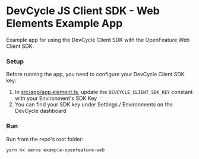 # DevCycle JS Client SDK - Web Elements Example App

Example app for using the DevCycle Client SDK with the OpenFeature Web Client SDK.

### Setup

Before running the app, you need to configure your DevCycle Client SDK key:

1. In [src/app/app.element.ts](src/app/app.element.ts), update the `DEVCYCLE_CLIENT_SDK_KEY` constant with your Environment's SDK Key
2. You can find your SDK key under Settings / Environments on the DevCycle dashboard

### Run

Run from the repo's root folder:

```yarn nx serve example-openfeature-web```
